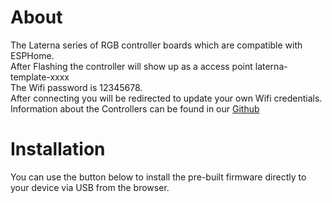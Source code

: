 # About

The Laterna series of RGB controller boards which are compatible with ESPHome.<br>
After Flashing the controller will show up as a access point laterna-template-xxxx<br>
The Wifi password is 12345678.<br>
After connecting you will be redirected to update your own Wifi credentials.<br>
Information about the Controllers can be found in our [Github](https://github.com/Planet-Laterna)

# Installation

You can use the button below to install the pre-built firmware directly to your device via USB from the browser.

<esp-web-install-button manifest="./manifest.json"></esp-web-install-button>

<script type="module" src="https://unpkg.com/esp-web-tools@5.2.0/dist/web/install-button.js?module"></script>
